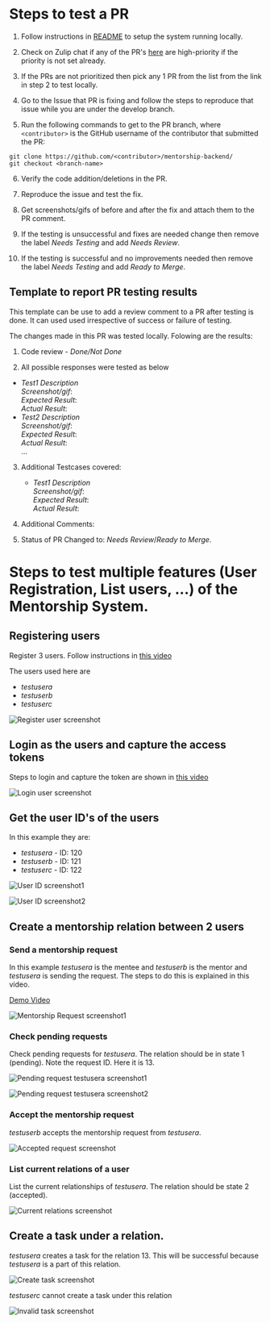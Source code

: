 <h1>Steps to test a PR</h1>

1. Follow instructions in
[README](https://github.com/anitab-org/mentorship-backend/blob/develop/README.md) to setup the system running locally.

2. Check on Zulip chat if any of the PR's 
[here](https://github.com/anitab-org/mentorship-backend/labels/Needs%20Testing) are high-priority if the priority is not set already.

3. If the PRs are not prioritized then pick any 1 PR from the list from the link in step 2 to test locally.

4. Go to the Issue that PR is fixing and follow the steps to reproduce that issue while you are under the develop branch.

5. Run the following commands to get to the PR branch, where `<contributor>` is the GitHub username of the contributor that submitted the PR:

```
git clone https://github.com/<contributor>/mentorship-backend/
git checkout <branch-name>
```

6. Verify the code addition/deletions in the PR.

7. Reproduce the issue and test the fix.

8. Get screenshots/gifs of before and after the fix and attach them to the PR comment.

9. If the testing is unsuccessful and fixes are needed change then remove the label _Needs Testing_ and add _Needs Review_.

10. If the testing is successful and no improvements needed then remove the label _Needs Testing_ and add _Ready to Merge_.

<h2>Template to report PR testing results</h2>
This template can be use to add a review comment to a PR after testing is done. It can used used irrespective of success or failure of testing.

The changes made in this PR was tested locally. Folowing are the results:

1. Code review - _Done/Not Done_

2. All possible responses were tested as below
  * _Test1 Description_  
    _Screenshot/gif_:  
    _Expected Result_:  
    _Actual Result_:
  * _Test2 Description_  
    _Screenshot/gif_:  
    _Expected Result_:  
    _Actual Result_:  
    ...  
    
3. Additional Testcases covered:
   * _Test1 Description_  
    _Screenshot/gif_:  
    _Expected Result_:  
    _Actual Result_:
    
4. Additional Comments:

5. Status of PR Changed to: _Needs Review_/_Ready to Merge_.

<h1>Steps to test multiple features (User Registration, List users, ...) of the Mentorship System.</h1>

<h2>Registering users</h2>

Register 3 users. Follow instructions in 
[this video](https://www.youtube.com/watch?v=xRZrdR47R-w&feature=youtu.be&t=672)

The users used here are 

* _testusera_
* _testuserb_
* _testuserc_

![Register user screenshot](https://user-images.githubusercontent.com/26095715/79673508-4a582180-81a8-11ea-87ce-fe0bfda82fea.png)

<h2>Login as the users and capture the access tokens</h2>

Steps to login and capture the token are shown in 
[this video](https://www.youtube.com/watch?v=xRZrdR47R-w&feature=youtu.be&t=672)

![Login user screenshot](https://user-images.githubusercontent.com/26095715/79673507-4a582180-81a8-11ea-96ff-2268733e9673.png)

<h2>Get the user ID's of the users</h2>

In this example they are:

* _testusera_ - ID: 120
* _testuserb_ - ID: 121
* _testuserc_ - ID: 122

![User ID screenshot1](https://user-images.githubusercontent.com/26095715/79673506-49bf8b00-81a8-11ea-8bf3-0dffd8b269f5.png)

![User ID screenshot2](https://user-images.githubusercontent.com/26095715/79673505-49bf8b00-81a8-11ea-89f2-687913a238fe.png)

<h2>Create a mentorship relation between 2 users</h2>
<h3>Send a mentorship request</h3>

In this example _testusera_ is the mentee and _testuserb_ is the mentor and _testusera_ is sending the request. The steps to do this is explained in this video.

[Demo Video](https://www.youtube.com/watch?v=xRZrdR47R-w&feature=youtu.be&t=672)

![Mentorship Request screenshot1](https://user-images.githubusercontent.com/26095715/79673504-49bf8b00-81a8-11ea-9a1e-c136cb345440.png)

<h3>Check pending requests</h3>

Check pending requests for _testusera_. The relation should be in state 1 (pending). Note the request ID. Here it is 13.

![Pending request _testusera_ screenshot1](https://user-images.githubusercontent.com/26095715/79673502-4926f480-81a8-11ea-8695-882117830657.png)

![Pending request _testusera_ screenshot2](https://user-images.githubusercontent.com/26095715/79673501-4926f480-81a8-11ea-9d78-25704487ce28.png)

<h3>Accept the mentorship request</h3>

_testuserb_ accepts the mentorship request from _testusera_.

![Accepted request screenshot](https://user-images.githubusercontent.com/26095715/79673500-4926f480-81a8-11ea-9c97-bac8cc800f85.png)

<h3>List current relations of a user</h3>

List the current relationships of _testusera_. The relation should be state 2 (accepted).

![Current relations screenshot](https://user-images.githubusercontent.com/26095715/79673499-4926f480-81a8-11ea-8641-79749fdc89ab.png)

<h2>Create a task under a relation.</h2>

_testusera_ creates a task for the relation 13. This will be successful because _testusera_ is a part of this relation.

![Create task screenshot](https://user-images.githubusercontent.com/26095715/79673498-4926f480-81a8-11ea-8e95-a7cd3ea24e56.png)

_testuserc_ cannot create a task under this relation

![Invalid task screenshot](https://user-images.githubusercontent.com/11148726/79637378-16b0d380-8177-11ea-96ef-202c17908e5c.png)
